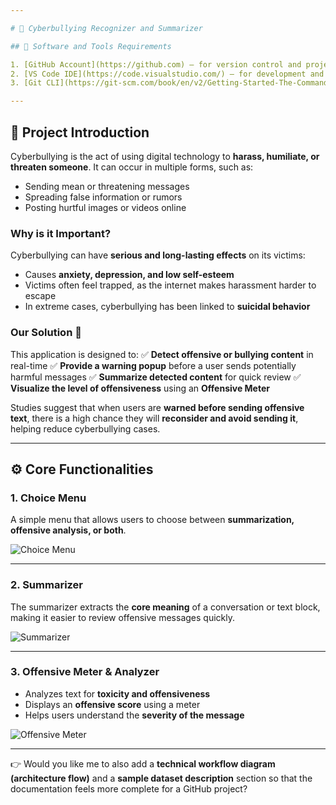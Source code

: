 ```yaml
---

# 🚨 Cyberbullying Recognizer and Summarizer

## 📌 Software and Tools Requirements

1. [GitHub Account](https://github.com) – for version control and project collaboration
2. [VS Code IDE](https://code.visualstudio.com/) – for development and debugging
3. [Git CLI](https://git-scm.com/book/en/v2/Getting-Started-The-Command-Line) – for managing repositories from the command line

---
```


## 📖 Project Introduction

Cyberbullying is the act of using digital technology to **harass, humiliate, or threaten someone**. It can occur in multiple forms, such as:

* Sending mean or threatening messages
* Spreading false information or rumors
* Posting hurtful images or videos online

### Why is it Important?

Cyberbullying can have **serious and long-lasting effects** on its victims:

* Causes **anxiety, depression, and low self-esteem**
* Victims often feel trapped, as the internet makes harassment harder to escape
* In extreme cases, cyberbullying has been linked to **suicidal behavior**

### Our Solution 🚀

This application is designed to:
✅ **Detect offensive or bullying content** in real-time
✅ **Provide a warning popup** before a user sends potentially harmful messages
✅ **Summarize detected content** for quick review
✅ **Visualize the level of offensiveness** using an **Offensive Meter**

Studies suggest that when users are **warned before sending offensive text**, there is a high chance they will **reconsider and avoid sending it**, helping reduce cyberbullying cases.

---

## ⚙️ Core Functionalities

### 1. Choice Menu

A simple menu that allows users to choose between **summarization, offensive analysis, or both**.

![Choice Menu](https://user-images.githubusercontent.com/86300718/218245622-348575cb-9036-4121-ab08-791d465a74e9.png)

---

### 2. Summarizer

The summarizer extracts the **core meaning** of a conversation or text block, making it easier to review offensive messages quickly.

![Summarizer](https://user-images.githubusercontent.com/86300718/218245629-14ebf7b1-cc55-4a63-9ce3-b342ddd5b2c3.png)

---

### 3. Offensive Meter & Analyzer

* Analyzes text for **toxicity and offensiveness**
* Displays an **offensive score** using a meter
* Helps users understand the **severity of the message**

![Offensive Meter](https://user-images.githubusercontent.com/86300718/218245638-3e0484f5-a409-45b7-ae76-5fe5664dc557.png)

---

👉 Would you like me to also add a **technical workflow diagram (architecture flow)** and a **sample dataset description** section so that the documentation feels more complete for a GitHub project?
